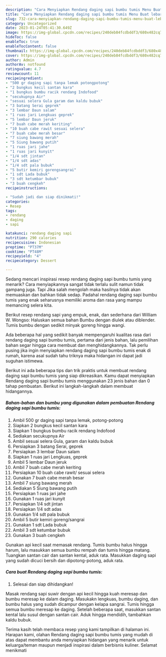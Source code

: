 ```yaml
---
description: "Cara Menyiapkan Rendang daging sapi bumbu tumis Menu Buat lebaran"
title: "Cara Menyiapkan Rendang daging sapi bumbu tumis Menu Buat lebaran"
slug: 732-cara-menyiapkan-rendang-daging-sapi-bumbu-tumis-menu-buat-lebaran
category: Uncategorized
date: 2023-01-24T05:41:30.649Z
image: https://img-global.cpcdn.com/recipes/240deb84fcdbddf3/680x482cq70/rendang-daging-sapi-bumbu-tumis-foto-resep-utama.jpg
hideToc: false
enableToc: true
enableTocContent: false
thumbnail: https://img-global.cpcdn.com/recipes/240deb84fcdbddf3/680x482cq70/rendang-daging-sapi-bumbu-tumis-foto-resep-utama.jpg
cover: https://img-global.cpcdn.com/recipes/240deb84fcdbddf3/680x482cq70/rendang-daging-sapi-bumbu-tumis-foto-resep-utama.jpg
author: Admin
authorAv: notfound
ratingvalue: 4.7
reviewcount: 11
recipeingredient:
- "500 gr daging sapi tanpa lemak potongpotong"
- "2 bungkus kecil santan kara"
- "1 bungkus bumbu racik rendang Indofood"
- "secukupnya Air"
- "sesuai selera Gula garam dan kaldu bubuk"
- "3 batang Serai geprek"
- "3 lembar Daun salam"
- "1 ruas jari Lengkuas geprek"
- "5 lembar Daun jeruk"
- "7 buah cabe merah keriting"
- "10 buah cabe rawit sesuai selera"
- "7 buah cabe merah besar"
- "7 siung bawang merah"
- "5 Siung bawang putih"
- "1 ruas jari jahe"
- "1 ruas jari kunyit"
- "1/4 sdt jintan"
- "1/4 sdt adas"
- "1/4 sdt pala bubuk"
- "5 butir kemiri gorengsangrai"
- "1 sdt Lada bubuk"
- "3 sdt ketumbar bubuk"
- "3 buah cengkeh"
recipeinstructions:

- "Sudah jadi dan siap dinikmati!"
categories:
- Resep
tags:
- rendang
- daging
- sapi

katakunci: rendang daging sapi 
nutrition: 290 calories
recipecuisine: Indonesian
preptime: "PT37M"
cooktime: "PT48M"
recipeyield: "4"
recipecategory: Dessert

---
```



Sedang mencari inspirasi resep rendang daging sapi bumbu tumis yang menarik? Cara menyiapkannya sangat tidak terlalu sulit namun tidak gampang juga. Tapi Jika salah mengolah maka hasilnya tidak akan memuaskan dan bahkan tidak sedap. Padahal rendang daging sapi bumbu tumis yang enak seharusnya memiliki aroma dan rasa yang mampu memancing selera kita.


Berikut resep rendang sapi yang empuk, enak, dan sederhana dari William W. Wongso: Haluskan semua bahan Bumbu dengan diulek atau diblender. Tumis bumbu dengan sedikit minyak goreng hingga wangi.

Ada beberapa hal yang sedikit banyak mempengaruhi kualitas rasa dari rendang daging sapi bumbu tumis, pertama dari jenis bahan, lalu pemilihan bahan segar hingga cara membuat dan menghidangkannya. Tak perlu pusing jika ingin menyiapkan rendang daging sapi bumbu tumis enak di rumah, karena asal sudah tahu triknya maka hidangan ini dapat jadi suguhan istimewa.


Berikut ini ada beberapa tips dan trik praktis untuk membuat rendang daging sapi bumbu tumis yang siap dikreasikan. Kamu dapat menyiapkan Rendang daging sapi bumbu tumis menggunakan 23 jenis bahan dan 0 tahap pembuatan. Berikut ini langkah-langkah dalam membuat hidangannya.

<!--inarticleads1-->

##### Bahan-bahan dan bumbu yang digunakan dalam pembuatan Rendang daging sapi bumbu tumis:

1. Ambil 500 gr daging sapi tanpa lemak, potong-potong
1. Siapkan 2 bungkus kecil santan kara
1. Siapkan 1 bungkus bumbu racik rendang Indofood
1. Sediakan secukupnya Air
1. Ambil sesuai selera Gula, garam dan kaldu bubuk
1. Persiapkan 3 batang Serai, geprek
1. Persiapkan 3 lembar Daun salam
1. Siapkan 1 ruas jari Lengkuas, geprek
1. Ambil 5 lembar Daun jeruk
1. Ambil 7 buah cabe merah keriting
1. Persiapkan 10 buah cabe rawit/ sesuai selera
1. Gunakan 7 buah cabe merah besar
1. Ambil 7 siung bawang merah
1. Sediakan 5 Siung bawang putih
1. Persiapkan 1 ruas jari jahe
1. Gunakan 1 ruas jari kunyit
1. Persiapkan 1/4 sdt jintan
1. Persiapkan 1/4 sdt adas
1. Gunakan 1/4 sdt pala bubuk
1. Ambil 5 butir kemiri goreng/sangrai
1. Gunakan 1 sdt Lada bubuk
1. Ambil 3 sdt ketumbar bubuk
1. Gunakan 3 buah cengkeh


Gunakan api kecil saat memasak rendang. Tumis bumbu halus hingga harum, lalu masukkan semua bumbu rempah dan tumis hingga matang. Tuangkan santan cair dan santan kental, aduk rata. Masukkan daging sapi yang sudah dicuci bersih dan dipotong-potong, aduk rata. 

<!--inarticleads2-->

##### Cara buat Rendang daging sapi bumbu tumis:


1. Selesai dan siap dihidangkan!

Masak rendang sapi suwir dengan api kecil hingga kuah meresap dan bumbu meresap ke dalam daging. Masukakn lengkuas, bumbu daging, dan bumbu halus yang sudah dicampur dengan kelapa sangrai. Tumis hingga semua bumbu meresap ke daging. Setelah beberapa saat, masukkan santan kental lalu susul dengan santan cair. Aduk hingga mendidih, tambahkan kaldu bubuk. 

Terima kasih telah membaca resep yang kami tampilkan di halaman ini. Harapan kami, olahan Rendang daging sapi bumbu tumis yang mudah di atas dapat membantu anda menyiapkan hidangan yang menarik untuk keluarga/teman maupun menjadi inspirasi dalam berbisnis kuliner. Selamat menikmati
